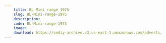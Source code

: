 ```yaml
---
    title: BL Mini range 1975
    slug: BL-Mini-range-1975
    description:
    code: BL-Mini-range-1975
    image:
    download: https://cmdiy-archive.s3.us-east-1.amazonaws.com/adverts/documents/BL+Mini+range+1975.pdf
---
```

<!-- Content of the page -->

##
        